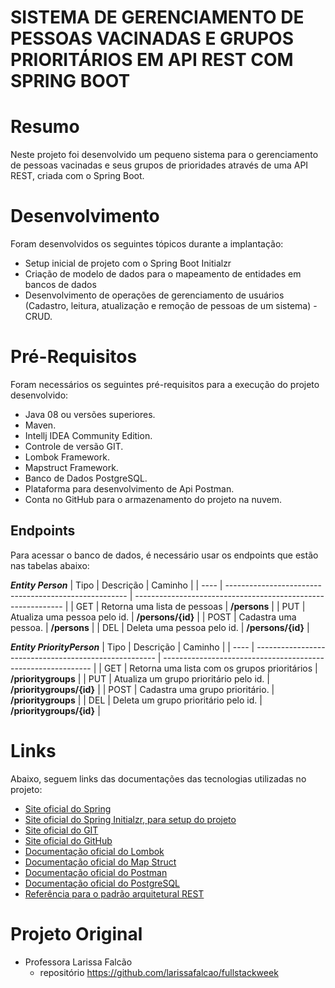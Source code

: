# SISTEMA DE GERENCIAMENTO DE PESSOAS VACINADAS E GRUPOS PRIORITÁRIOS EM API REST COM SPRING BOOT

# Resumo
Neste projeto foi desenvolvido um pequeno sistema para o gerenciamento de pessoas vacinadas e seus grupos de prioridades através de uma API REST, criada com o Spring Boot.

# Desenvolvimento
Foram desenvolvidos os seguintes tópicos durante a implantação:

* Setup inicial de projeto com o Spring Boot Initialzr 
* Criação de modelo de dados para o mapeamento de entidades em bancos de dados
* Desenvolvimento de operações de gerenciamento de usuários (Cadastro, leitura, atualização e remoção de pessoas de um sistema) - CRUD.

# Pré-Requisitos
Foram necessários os seguintes pré-requisitos para a execução do projeto desenvolvido:

* Java 08  ou versões superiores.
* Maven.
* Intellj IDEA Community Edition.
* Controle de versão GIT.
* Lombok Framework.
* Mapstruct Framework.
* Banco de Dados PostgreSQL.
* Plataforma para desenvolvimento de Api Postman.
* Conta no GitHub para o armazenamento do projeto na nuvem.

## Endpoints
Para acessar o banco de dados, é necessário usar os endpoints que estão nas tabelas abaixo:

***Entity Person***
| Tipo | Descrição                                             | Caminho                                                      |
| ---- | ----------------------------------------------------- | ------------------------------------------------------------ |
| GET  | Retorna uma lista de pessoas                          | **/persons**                                                 |
| PUT  | Atualiza uma pessoa pelo id.                          | **/persons/{id}**                                            |
| POST | Cadastra uma pessoa.                                  | **/persons**                                                 |
| DEL  | Deleta uma pessoa pelo id.                            | **/persons/{id}**                                            |

***Entity PriorityPerson***
| Tipo | Descrição                                             | Caminho                                                      |
| ---- | ----------------------------------------------------- | ------------------------------------------------------------ |
| GET  | Retorna uma lista com os grupos prioritários          | **/prioritygroups**                                          |
| PUT  | Atualiza um grupo prioritário pelo id.                | **/prioritygroups/{id}**                                     |
| POST | Cadastra uma grupo prioritário.                       | **/prioritygroups**                                          |
| DEL  | Deleta um grupo prioritário pelo id.                  | **/prioritygroups/{id}**                                     |

# Links
Abaixo, seguem links das documentações das tecnologias utilizadas no projeto:

* [Site oficial do Spring](https://spring.io/)
* [Site oficial do Spring Initialzr, para setup do projeto](https://start.spring.io/)
* [Site oficial do GIT](https://git-scm.com/)
* [Site oficial do GitHub](http://github.com/)
* [Documentação oficial do Lombok](https://projectlombok.org/)
* [Documentação oficial do Map Struct](https://mapstruct.org/)
* [Documentação oficial do Postman](https://learning.postman.com/docs/getting-started/introduction/)
* [Documentação oficial do PostgreSQL](https://www.postgresql.org/docs/)
* [Referência para o padrão arquitetural REST](https://restfulapi.net/)

# Projeto Original
- Professora Larissa Falcão
  - repositório https://github.com/larissafalcao/fullstackweek
